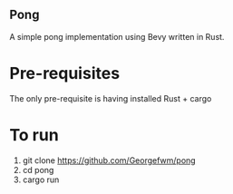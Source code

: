## Pong
A simple pong implementation using Bevy written in Rust.

# Pre-requisites
The only pre-requisite is having installed Rust + cargo

# To run
1. git clone https://github.com/Georgefwm/pong
2. cd pong
3. cargo run
